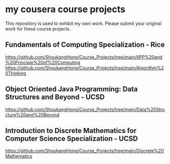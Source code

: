 # my cousera course projects
This repository is used to exhibit my own work. Please submit your original work for these course projects.

## Fundamentals of Computing Specialization - Rice
https://github.com/ShoukangHong/Course_Projects/tree/main/IIPP%20and%20Principle%20of%20Computing
https://github.com/ShoukangHong/Course_Projects/tree/main/Algorithm%20Thinking

## Object Oriented Java Programming: Data Structures and Beyond - UCSD
https://github.com/ShoukangHong/Course_Projects/tree/main/Data%20Structure%20and%20Beyond

## Introduction to Discrete Mathematics for Computer Science Specialization - UCSD
https://github.com/ShoukangHong/Course_Projects/tree/main/Discrete%20Mathematics
